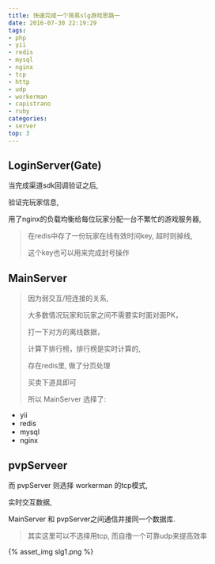 ```yaml
---
title: 快速完成一个简易slg游戏思路一
date: 2016-07-30 22:19:29
tags:
- php
- yii
- redis
- mysql
- nginx
- tcp
- http
- udp
- workerman
- capistrano
- ruby
categories:
- server
top: 3
---
```





## LoginServer(Gate)

当完成渠道sdk回调验证之后, 

验证完玩家信息, 

用了nginx的负载均衡给每位玩家分配一台不繁忙的游戏服务器, 

> 在redis中存了一份玩家在线有效时间key, 
> 超时则掉线, 
> 
> 这个key也可以用来完成封号操作



## MainServer

> 因为弱交互/短连接的关系, 
> 
> 大多数情况玩家和玩家之间不需要实时面对面PK，
> 
> 打一下对方的离线数据，
> 
> 计算下排行榜，排行榜是实时计算的, 
> 
> 存在redis里, 做了分页处理
> 
> 买卖下道具即可
> 
> 所以 MainServer 选择了:

- yii
- redis
- mysql
- nginx

<!-- more -->

## pvpServeer

而 pvpServer 则选择 workerman 的tcp模式,

实时交互数据, 

MainServer 和 pvpServer之间通信并接同一个数据库.

> 其实这里可以不选择用tcp, 而自撸一个可靠udp来提高效率

{% asset_img slg1.png %}
